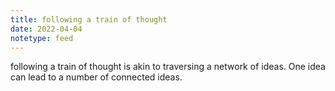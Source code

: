 ```yaml
---
title: following a train of thought
date: 2022-04-04
notetype: feed
---
```

following a train of thought is akin to traversing a network of ideas. One idea can lead to a number of connected ideas.